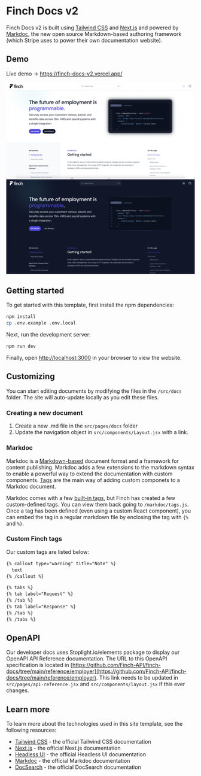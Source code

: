 # Finch Docs v2

Finch Docs v2 is built using [Tailwind CSS](https://tailwindcss.com) and [Next.js](https://nextjs.org) and powered by [Markdoc](https://markdoc.dev/), the new open source Markdown-based authoring framework (which Stripe uses to power their own documentation website).

## Demo

Live demo -> <https://finch-docs-v2.vercel.app/>

![Finch Docs light version](/src/images/finch-docs-example-light.png)
![Finch Docs dark version](/src/images/finch-docs-example-dark.png)

## Getting started

To get started with this template, first install the npm dependencies:

```bash
npm install
cp .env.example .env.local
```

Next, run the development server:

```bash
npm run dev
```

Finally, open [http://localhost:3000](http://localhost:3000) in your browser to view the website.

## Customizing

You can start editing documents by modifying the files in the `/src/docs` folder. The site will auto-update locally as you edit these files.

### Creating a new document

1. Create a new .md file in the `src/pages/docs` folder
1. Update the navigation object in `src/components/Layout.jsx` with a link.

### Markdoc

Markdoc is a [Markdown-based](https://www.markdownguide.org/getting-started/) document format and a framework for content publishing. Markdoc adds a few extensions to the markdown syntax to enable a powerful way to extend the documentation with custom components. [Tags](https://markdoc.dev/docs/tags) are the main way of adding custom componets to a Markdoc document.

Markdoc comes with a few [built-in tags](https://markdoc.dev/docs/tags#built-in-tags), but Finch has created a few custom-defined tags. You can view them back going to `/markdoc/tags.js`. Once a tag has been defined (even using a custom React component), you can embed the tag in a regular markdown file by enclosing the tag with `{%` and `%}`.

### Custom Finch tags

Our custom tags are listed below:

```markdown
{% callout type="warning" title="Note" %}
  text
{% /callout %}
```

```markdown
{% tabs %}
{% tab label="Request" %}
{% /tab %}
{% tab label="Response" %}
{% /tab %}
{% /tabs %}
```

## OpenAPI

Our developer docs uses Stoplight.io/elements package to display our OpenAPI API Reference documentation. The URL to this OpenAPI specification is located in [https://github.com/Finch-API/finch-docs/tree/main/reference/employer](https://github.com/Finch-API/finch-docs/tree/main/reference/employer). This link needs to be updated in `src/pages/api-reference.jsx` and `src/components/layout.jsx` if this ever changes.

## Learn more

To learn more about the technologies used in this site template, see the following resources:

- [Tailwind CSS](https://tailwindcss.com/docs) - the official Tailwind CSS documentation
- [Next.js](https://nextjs.org/docs) - the official Next.js documentation
- [Headless UI](https://headlessui.dev) - the official Headless UI documentation
- [Markdoc](https://markdoc.dev) - the official Markdoc documentation
- [DocSearch](https://docsearch.algolia.com) - the official DocSearch documentation
